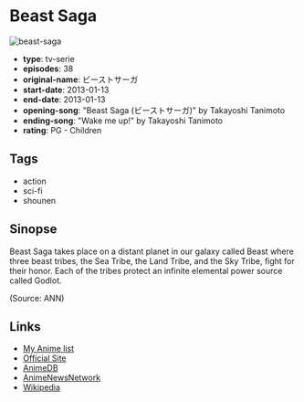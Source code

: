 # Beast Saga

![beast-saga](https://cdn.myanimelist.net/images/anime/8/45576.jpg)

-   **type**: tv-serie
-   **episodes**: 38
-   **original-name**: ビーストサーガ
-   **start-date**: 2013-01-13
-   **end-date**: 2013-01-13
-   **opening-song**: "Beast Saga (ビーストサーガ)" by Takayoshi Tanimoto
-   **ending-song**: "Wake me up!" by Takayoshi Tanimoto
-   **rating**: PG - Children

## Tags

-   action
-   sci-fi
-   shounen

## Sinopse

Beast Saga takes place on a distant planet in our galaxy called Beast where three beast tribes, the Sea Tribe, the Land Tribe, and the Sky Tribe, fight for their honor. Each of the tribes protect an infinite elemental power source called Godlot.

(Source: ANN)

## Links

-   [My Anime list](https://myanimelist.net/anime/15795/Beast_Saga)
-   [Official Site](http://www.beastsaga.tv/)
-   [AnimeDB](http://anidb.info/perl-bin/animedb.pl?show=anime&aid=9405)
-   [AnimeNewsNetwork](http://www.animenewsnetwork.com/encyclopedia/anime.php?id=14878)
-   [Wikipedia](http://en.wikipedia.org/wiki/Beast_Saga)
